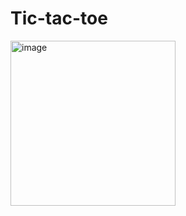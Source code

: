 # Tic-tac-toe

<img width="264" alt="image" src="https://github.com/CoderFauzan/Tic-tac-toe/assets/90621630/5f22b7a6-115b-47f8-8ec7-35bb310ec4eb">
